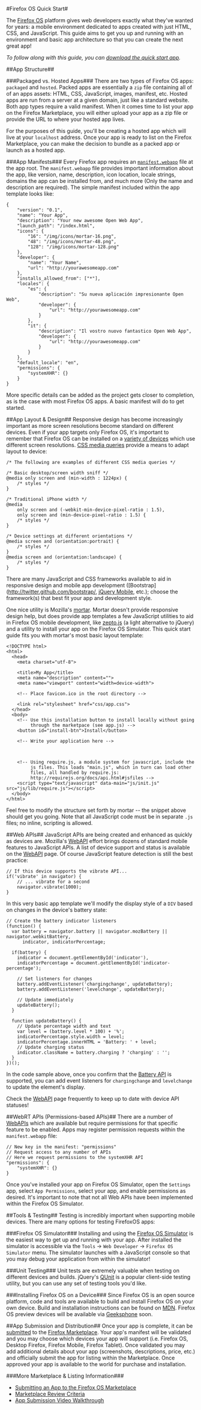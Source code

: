 #Firefox OS Quick Start#

The [Firefox OS](http://www.mozilla.org/en-US/firefoxos/) platform gives web developers exactly what they've wanted for years:  a mobile environment dedicated to apps created with just HTML, CSS, and JavaScript.  This guide aims to get you up and running with an environment and basic app architecture so that you can create the next great app!

*To follow along with this guide, you can [download the quick start app](https://github.com/mozilla/firefoxos-quick-start/archive/master.zip).*


##App Structure##

###Packaged vs. Hosted Apps###
There are two types of Firefox OS apps:  `packaged` and `hosted`.  Packed apps are essentially a `zip` file containing all of of an apps assets:  HTML, CSS, JavaScript, images, manifest, etc.  Hosted apps are run from a server at a given domain, just like a standard website.  Both app types require a valid manifest.  When it comes time to list your app on the Firefox Marketplace, you will either upload your app as a zip file or provide the URL to where your hosted app lives.

For the purposes of this guide, you'll be creating a hosted app which will live at your `localhost` address.  Once your app is ready to list on the Firefox Marketplace, you can make the decision to bundle as a packed app or launch as a hosted app.


###App Manifests###
Every Firefox app requires an [`manifest.webapp`](https://marketplace.firefox.com/developers/docs/manifests) file at the app root.  The `manifest.webapp` file provides important information about the app, like version, name, description, icon location, locale strings, domains the app can be installed from, and much more (Only the name and description are required).  The simple manifest included within the app template looks like:

	{
		"version": "0.1",
		"name": "Your App",
		"description": "Your new awesome Open Web App",
		"launch_path": "/index.html",
		"icons": {
			"16": "/img/icons/mortar-16.png",
			"48": "/img/icons/mortar-48.png",
			"128": "/img/icons/mortar-128.png"
		},
		"developer": {
			"name": "Your Name",
			"url": "http://yourawesomeapp.com"
		},
		"installs_allowed_from": ["*"],
		"locales": {
			"es": {
				"description": "Su nueva aplicación impresionante Open Web",
				"developer": {
					"url": "http://yourawesomeapp.com"
				}
			},
			"it": {
				"description": "Il vostro nuovo fantastico Open Web App",
				"developer": {
					"url": "http://yourawesomeapp.com"
				}
			}
		},
		"default_locale": "en",
		"permissions": {
			"systemXHR": {}
		}
	}



More specific details can be added as the project gets closer to completion, as is the case with most Firefox OS apps.  A basic manifest will do to get started. 


##App Layout & Design##
Responsive design has become increasingly important as more screen resolutions become standard on different devices.  Even if your app targets only Firefox OS, it's important to remember that Firefox OS can be installed on a [variety of devices](https://developer.mozilla.org/en-US/docs/Mozilla/Firefox_OS/Firefox_OS_build_prerequisites) which use different screen resolutions.  [CSS media queries](https://developer.mozilla.org/en-US/docs/CSS/Media_queries) provide a means to adapt layout to device:

	/* The following are examples of different CSS media queries */

	/* Basic desktop/screen width sniff */
	@media only screen and (min-width : 1224px) {
		/* styles */
	}

	/* Traditional iPhone width */
	@media
		only screen and (-webkit-min-device-pixel-ratio : 1.5),
		only screen and (min-device-pixel-ratio : 1.5) {
		/* styles */
	}

	/* Device settings at different orientations */
	@media screen and (orientation:portrait) {
		/* styles */
	}
	@media screen and (orientation:landscape) {
		/* styles */
	}


There are many JavaScript and CSS frameworks available to aid in responsive design and mobile app development ([Bootstrap](http://twitter.github.com/bootstrap/, [jQuery Mobile](http://jquerymobile.com), etc.);  choose the framework(s) that best fit your app and development style.  

One nice utility is Mozilla's [mortar](https://github.com/mozilla/mortar).  Mortar doesn't provide responsive design help, but does provide app templates a few JavaScript utilities to aid in Firefox OS mobile development, like [zepto.js](http://zeptojs.com/) (a light alternative to jQuery) and a utility to install your app on the Firefox OS Simulator.  This quick start guide fits you with mortar's most basic layout template:
	
	<!DOCTYPE html>
	<html>
	  <head>
	    <meta charset="utf-8">

	    <title>My App</title>
	    <meta name="description" content="">
	    <meta name="viewport" content="width=device-width">

	    <!-- Place favicon.ico in the root directory -->

	    <link rel="stylesheet" href="css/app.css">
	  </head>
	  <body>
	    <!-- Use this installation button to install locally without going
	         through the marketpace (see app.js) -->
	    <button id="install-btn">Install</button>    

	    <!-- Write your application here -->

	    
	    
	    <!-- Using require.js, a module system for javascript, include the
	         js files. This loads "main.js", which in turn can load other
	         files, all handled by require.js:
	         http://requirejs.org/docs/api.html#jsfiles -->
	    <script type="text/javascript" data-main="js/init.js" src="js/lib/require.js"></script>
	  </body>
	</html>


Feel free to modify the structure set forth by mortar -- the snippet above should get you going.  Note that all JavaScript code must be in separate `.js` files;  no inline, scripting is allowed.


##Web APIs##
JavaScript APIs are being created and enhanced as quickly as devices are.  Mozilla's [WebAPI](https://wiki.mozilla.org/WebAPI) effort brings dozens of standard mobile features to JavaScript APIs.  A list of device support and status is available on the [WebAPI](https://wiki.mozilla.org/WebAPI) page.  Of course JavaScript feature detection is still the best practice:

	// If this device supports the vibrate API...
	if('vibrate' in navigator) {
		// ... vibrate for a second
		navigator.vibrate(1000);
	}

In this very basic app template we'll modify the display style of a `DIV` based on changes in the device's battery state:

	// Create the battery indicator listeners
	(function() {
	  var battery = navigator.battery || navigator.mozBattery || navigator.webkitBattery,
	      indicator, indicatorPercentage;

	  if(battery) {
	    indicator = document.getElementById('indicator'),
	    indicatorPercentage = document.getElementById('indicator-percentage');

	    // Set listeners for changes
	    battery.addEventListener('chargingchange', updateBattery);
	    battery.addEventListener('levelchange', updateBattery);

	    // Update immediately
	    updateBattery();
	  }

	  function updateBattery() {
	    // Update percentage width and text
	    var level = (battery.level * 100) + '%';
	    indicatorPercentage.style.width = level;
	    indicatorPercentage.innerHTML = 'Battery: ' + level;
	    // Update charging status
	    indicator.className = battery.charging ? 'charging' : '';
	  }
	})();

In the code sample above, once you confirm that the [Battery API](https://developer.mozilla.org/en-US/docs/DOM/window.navigator.battery) is supported, you can add event listeners for `chargingchange` and `levelchange` to update the element's display.

Check the [WebAPI](https://wiki.mozilla.org/WebAPI) page frequently to keep up to date with device API statuses!


##WebRT APIs (Permissions-based APIs)##
There are a number of [WebAPIs](https://wiki.mozilla.org/WebAPI) which are available but require permissions for that specific feature to be enabled.  Apps may register permission requests within the `manifest.webapp` file:
	
	// New key in the manifest: "permissions"
	// Request access to any number of APIs
	// Here we request permissions to the systemXHR API
	"permissions": {
		"systemXHR": {}
	}

Once you've installed your app on Firefox OS Simulator, open the `Settings` app, select `App Permissions`, select your app, and enable permissions as desired.  It's important to note that not all Web APIs have been implemented within the Firefox OS Simulator.


##Tools & Testing##
Testing is incredibly important when supporting mobile devices.  There are many options for testing FirefoxOS apps:

###Firefox OS Simulator###
Installing and using the [Firefox OS Simulator](https://marketplace.firefox.com/developers/docs/firefox_os_simulator) is the easiest way to get up and running with your app.  After installed the simulator is accessible via the `Tools` -> `Web Developer` -> `Firefox OS Simulator` menu.  The simulator launches with a JavaScript console so that you may debug your application from within the simulator!

###Unit Testing###
Unit tests are extremely valuable when testing on different devices and builds.  jQuery's  [QUnit](http://qunitjs.com/) is a popular client-side testing utility, but you can use any set of testing tools you'd like.  

###Installing Firefox OS on a Device###
Since Firefox OS is an open source platform, code and tools are available to build and install Firefox OS on your own device.  Build and installation instructions can be found on [MDN](https://developer.mozilla.org/en-US/docs/Mozilla/Firefox_OS/Platform).  Firefox OS preview devices will be available via [Geeksphone](http://www.geeksphone.com/) soon.



##App Submission and Distribution##
Once your app is complete, it can be [submitted](https://marketplace.firefox.com/developers/submit/app/manifest) to the [Firefox Marketplace](https://marketplace.firefox.com/).  Your app's manifest will be validated and you may choose which devices your app will support (i.e. Firefox OS, Desktop Firefox, Firefox Mobile, Firefox Tablet).  Once validated you may add additional details about your app (screenshots, descriptions, price, etc.) and officially submit the app for listing within the Marketplace.  Once approved your app is available to the world for purchase and installation.

###More Marketplace &amp; Listing Information###
* [Submitting an App to the Firefox OS Marketplace](https://developer.mozilla.org/en-US/docs/Apps/Submitting_an_app)
* [Marketplace Review Criteria](https://developer.mozilla.org/en-US/docs/Apps/Marketplace_review_criteria)
* [App Submission Video Walkthrough](http://s.vid.ly/embeded.html?link=8k2n4w&autoplay=false)